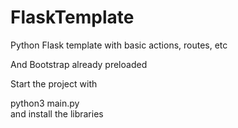# FlaskTemplate

Python Flask template with basic actions, routes, etc

And Bootstrap already preloaded

Start the project with

python3 main.py
<br>
and install the libraries
